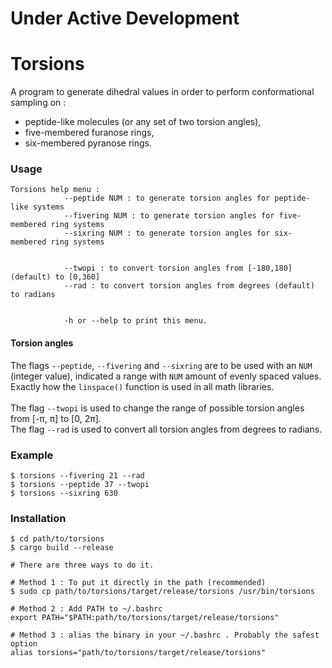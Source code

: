 # Under Active Development
# Torsions

A program to generate dihedral values in order to perform conformational sampling on : 
 - peptide-like molecules (or any set of two torsion angles),
 - five-membered furanose rings,
 - six-membered pyranose rings.

### Usage

```
Torsions help menu :
            --peptide NUM : to generate torsion angles for peptide-like systems
            --fivering NUM : to generate torsion angles for five-membered ring systems
            --sixring NUM : to generate torsion angles for six-membered ring systems
            

            --twopi : to convert torsion angles from [-180,180] (default) to [0,360]
            --rad : to convert torsion angles from degrees (default) to radians
            

            -h or --help to print this menu. 
```

#### Torsion angles
The flags `--peptide`, `--fivering` and `--sixring` are to be used with an `NUM` (integer value), indicated a range with `NUM` amount of evenly spaced values.</br>
Exactly how the `linspace()` function is used in all math libraries.
</br>
</br>
The flag `--twopi` is used to change the range of possible torsion angles from [-π, π] to [0, 2π].</br>
The flag `--rad` is used to convert all torsion angles from degrees to radians.


### Example
``` 
$ torsions --fivering 21 --rad
$ torsions --peptide 37 --twopi 
$ torsions --sixring 630 
```



### Installation
```shell
$ cd path/to/torsions
$ cargo build --release

# There are three ways to do it.

# Method 1 : To put it directly in the path (recommended)
$ sudo cp path/to/torsions/target/release/torsions /usr/bin/torsions 

# Method 2 : Add PATH to ~/.bashrc
export PATH="$PATH:path/to/torsions/target/release/torsions"

# Method 3 : alias the binary in your ~/.bashrc . Probably the safest option
alias torsions="path/to/torsions/target/release/torsions"
```
